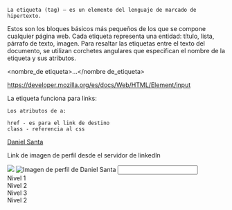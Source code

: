 
    La etiqueta (tag) — es un elemento del lenguaje de marcado de hipertexto.
   Estos son los bloques básicos más pequeños de los que se compone cualquier página web.
   Cada etiqueta representa una entidad: título, lista, párrafo de texto, imagen.
   Para resaltar las etiquetas entre el texto del documento,
   se utilizan corchetes angulares que especifican el nombre de la etiqueta y sus atributos.

   <nombre_de etiqueta>...</nombre de_etiqueta>

https://developer.mozilla.org/es/docs/Web/HTML/Element/input


La etiqueta <a> funciona para links:
        
    Los atributos de a:

    href - es para el link de destino
    class - referencia al css


<a href="https://www.linkedin.com/in/daniel-santa-mateus-239831124/" id="1" class="web" target="_blank">Daniel Santa</a>


Link de imagen de perfil desde el servidor de linkedIn

<img src="https://media-exp1.licdn.com/dms/image/C4E03AQGJ2BR3tiIVlQ/profile-displayphoto-shrink_400_400/0/1517439278138?e=1666224000&v=beta&t=9qvaGcycgnywNs_e2JtMaD2-7L9eJKxPiEOSv79Bn5o" />


<img src="img/profile.jfif" alt="Imagen de perfil de Daniel Santa" />


<input type="password" name="password"/>


<div id="2">Nivel 1<div id="3">Nivel 2<div id="5">Nivel 3</div></div><div id="4">Nivel 2</div></div>
